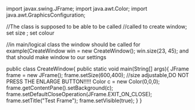 import javax.swing.JFrame;
import java.awt.Color;
import java.awt.GraphicsConfiguration;

//The class is supposed to be able to be called
//called to create window; set size ; set colour

//in main/logical class the window should be called for example(CreateWindow win = new CreateWindow();
win.size(23, 45); and that should make window to our settings

public class CreateWindow{
  public static void main(String[] args){
    JFrame frame = new JFrame();
    frame.setSize(600,400);  //size adjustable,DO NOT PRESS THE ENLARGE BUTTON!!!!!
	Color c = new Color(0,0,0);
	frame.getContentPane().setBackground(c);
    frame.setDefaultCloseOperation(JFrame.EXIT_ON_CLOSE);
    frame.setTitle("Test Frame");
    frame.setVisible(true);
  }
}
